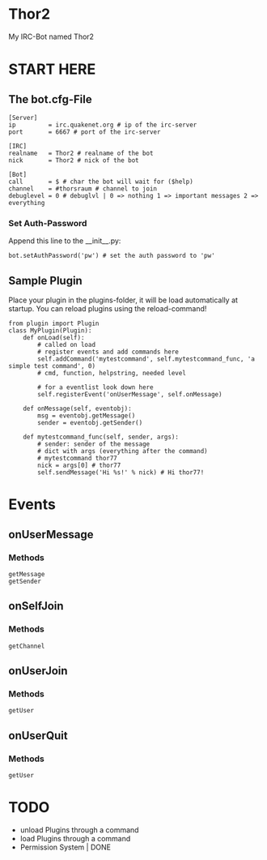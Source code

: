 Thor2
=====

My IRC-Bot named Thor2

START HERE
==========
## The bot.cfg-File
    
    [Server]
    ip         = irc.quakenet.org # ip of the irc-server
    port       = 6667 # port of the irc-server

    [IRC]
    realname   = Thor2 # realname of the bot
    nick       = Thor2 # nick of the bot

    [Bot]
    call       = $ # char the bot will wait for ($help)
    channel    = #thorsraum # channel to join
    debuglevel = 0 # debuglvl | 0 => nothing 1 => important messages 2 => everything

### Set Auth-Password
Append this line to the \_\_init\_\_.py:  

    bot.setAuthPassword('pw') # set the auth password to 'pw'
    
## Sample Plugin
Place your plugin in the plugins-folder, it will be load automatically at startup.
You can reload plugins using the reload-command!  

    from plugin import Plugin
    class MyPlugin(Plugin):
        def onLoad(self):
            # called on load
            # register events and add commands here
            self.addCommand('mytestcommand', self.mytestcommand_func, 'a simple test command', 0)
            # cmd, function, helpstring, needed level
            
            # for a eventlist look down here
            self.registerEvent('onUserMessage', self.onMessage)
            
        def onMessage(self, eventobj):
            msg = eventobj.getMessage()
            sender = eventobj.getSender()
            
        def mytestcommand_func(self, sender, args):
            # sender: sender of the message
            # dict with args (everything after the command)
            # mytestcommand thor77
            nick = args[0] # thor77
            self.sendMessage('Hi %s!' % nick) # Hi thor77!

Events
======
## onUserMessage
### Methods
    getMessage  
    getSender
## onSelfJoin
### Methods
    getChannel
## onUserJoin
### Methods
    getUser
## onUserQuit
### Methods
    getUser

TODO
====
- unload Plugins through a command
- load Plugins through a command
- Permission System | DONE
